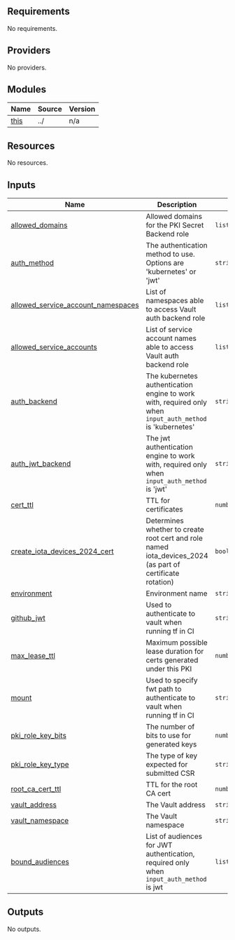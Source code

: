 ## Requirements

No requirements.

## Providers

No providers.

## Modules

| Name | Source | Version |
|------|--------|---------|
| <a name="module_this"></a> [this](#module\_this) | ../ | n/a |

## Resources

No resources.

## Inputs

| Name | Description | Type | Default | Required |
|------|-------------|------|---------|:--------:|
| <a name="input_allowed_domains"></a> [allowed\_domains](#input\_allowed\_domains) | Allowed domains for the PKI Secret Backend role | `list(string)` | n/a | yes |
| <a name="input_auth_method"></a> [auth\_method](#input_\auth_\method) | The authentication method to use. Options are 'kubernetes' or 'jwt' | `string` | `kubernetes` | no |
| <a name="input_allowed_service_account_namespaces"></a> [allowed\_service\_account\_namespaces](#input\_allowed\_service\_account\_namespaces) | List of namespaces able to access Vault auth backend role | `list(string)` | <pre>[<br>  "iot"<br>]</pre> | no |
| <a name="input_allowed_service_accounts"></a> [allowed\_service\_accounts](#input\_allowed\_service\_accounts) | List of service account names able to access Vault auth backend role | `list(string)` | <pre>[<br>  "iota"<br>]</pre> | no |
| <a name="input_auth_backend"></a> [auth\_backend](#input\_auth\_backend) | The kubernetes authentication engine to work with, required only when `input_auth_method` is 'kubernetes' | `string` | "" | no |
| <a name="input_auth_jwt_backend"></a> [auth\_jwt\_backend](#input\_auth\_backend) | The jwt authentication engine to work with, required only when `input_auth_method` is 'jwt' | `string` | "" | no |
| <a name="input_cert_ttl"></a> [cert\_ttl](#input\_cert\_ttl) | TTL for certificates | `number` | n/a | yes |
| <a name="input_create_iota_devices_2024_cert"></a> [create\_iota\_devices\_2024\_cert](#input\_create\_iota\_devices\_2024\_cert) | Determines whether to create root cert and role named iota\_devices\_2024 (as part of certificate rotation) | `bool` | `false` | no |
| <a name="input_environment"></a> [environment](#input\_environment) | Environment name | `string` | n/a | yes |
| <a name="input_github_jwt"></a> [github\_jwt](#input\_github\_jwt) | Used to authenticate to vault when running tf in CI | `string` | `""` | no |
| <a name="input_max_lease_ttl"></a> [max\_lease\_ttl](#input\_max\_lease\_ttl) | Maximum possible lease duration for certs generated under this PKI | `number` | n/a | yes |
| <a name="input_mount"></a> [mount](#input\_mount) | Used to specify fwt path to authenticate to vault when running tf in CI | `string` | `""` | no |
| <a name="input_pki_role_key_bits"></a> [pki\_role\_key\_bits](#input\_pki\_role\_key\_bits) | The number of bits to use for generated keys | `number` | `4096` | no |
| <a name="input_pki_role_key_type"></a> [pki\_role\_key\_type](#input\_pki\_role\_key\_type) | The type of key expected for submitted CSR | `string` | `"rsa"` | no |
| <a name="input_root_ca_cert_ttl"></a> [root\_ca\_cert\_ttl](#input\_root\_ca\_cert\_ttl) | TTL for the root CA cert | `number` | n/a | yes |
| <a name="input_vault_address"></a> [vault\_address](#input\_vault\_address) | The Vault address | `string` | n/a | yes |
| <a name="input_vault_namespace"></a> [vault\_namespace](#input\_vault\_namespace) | The Vault namespace | `string` | `"ns_stargate/ns_dev_wcmshrd_agoraservices"` | no |
| <a name="input_bound_audiences"></a> [bound\_audiences](#input\_bound\_audiences) | List of audiences for JWT authentication, required only when `input_auth_method` is jwt | `list(string)` | <pre>[<br>  "https://kubernetes.default.svc", "vault"<br>]</pre> | no |

## Outputs

No outputs.

